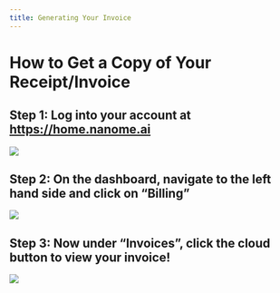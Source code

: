 ```yaml
---
title: Generating Your Invoice
---
```


# How to Get a Copy of Your Receipt/Invoice

## Step 1: Log into your account at https://home.nanome.ai

![](/assets/nanome-page/Step1.png)

## Step 2: On the dashboard, navigate to the left hand side and click on “Billing”

![](/assets/nanome-page/Step2.png)

## Step 3: Now under “Invoices”, click the cloud button to view your invoice!

![](/assets/nanome-page/Step3.png)